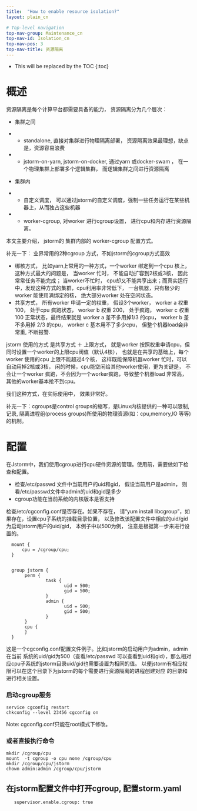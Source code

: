 ```yaml
---
title:  "How to enable resource isolation?"
layout: plain_cn

# Top-level navigation
top-nav-group: Maintenance_cn
top-nav-id: Isolation_cn
top-nav-pos: 3
top-nav-title: 资源隔离
---
```


* This will be replaced by the TOC
{:toc}

# 概述
资源隔离是每个计算平台都需要具备的能力， 资源隔离分为几个层次：

* 集群之间
-  * standalone, 直接对集群进行物理隔离部署， 资源隔离效果最理想，缺点是，资源容易浪费
-  * jstorm-on-yarn, jstorm-on-docker,  通过yarn 或docker-swam ， 在一个物理集群上部署多个逻辑集群， 而逻辑集群之间进行资源隔离
* 集群内
-  * 自定义调度， 可以通过jstorm的自定义调度，强制一些任务运行在某些机器上，从而独占这些机器
-  * worker-cgroup,  对worker 进行cgroup设置， 进行cpu和内存进行资源隔离。

本文主要介绍， jstorm的 集群内部的 worker-cgroup 配置方式。

补充一下： 业界常用的2种cgroup 方式，不如jstorm的cgroup方式高效

* 绑核方式， 比如yarn上常用的一种方式，一个worker 绑定到一个cpu 核上， 这种方式最大的问题是， 当worker 忙时， 不能自动扩容到2核或3核， 因此常常任务不能完成； 当worker不忙时， cpu却又不能共享出来；而真实运行中，发现这种方式的集群，cpu利用率非常低下， 一台机器，只有极少的worker 能使用满绑定的核， 绝大部分worker 处在空闲状态。
* 共享方式， 所有worker 申请一定的权重， 假设3个worker， worker a 权重100， 处于cpu 疯跑状态， worker b 权重 200， 处于疯跑， worker c 权重100 正常状态，最终结果就是 worker a 差不多用掉1/3 的cpu， worker b 差不多用掉 2/3 的cpu， worker c 基本用不了多少cpu， 但整个机器load会非常重, 不断报警.

jstorm 使用的方式 是共享方式 ＋  上限方式， 就是worker 按照权重申请cpu，但同时设置一个worker的上限cpu阀值（默认4核）， 也就是在共享的基础上，每个worker 使用的cpu 上限不能超过4个核， 这样既能保障机器worker 忙时，可以自动用掉2核或3核， 闲的时候，cpu能空闲给其他worker使用，更为关键是， 不会让一个worker 疯跑，不会因为一个worker疯跑，导致整个机器load 非常高，其他的worker基本抢不到cpu。

我们这种方式，在实际使用中， 效果非常好。 

补充一下：cgroups是control groups的缩写，是Linux内核提供的一种可以限制, 记录, 隔离进程组(process groups)所使用的物理资源(如：cpu,memory,IO 等等)的机制。


# 配置

在Jstorm中，我们使用cgroup进行cpu硬件资源的管理。使用前，需要做如下检查和配置。

*  检查/etc/passwd 文件中当前用户的uid和gid， 假设当前用户是admin， 则看/etc/passwd文件中admin的uid和gid是多少
*  cgroup功能在当前系统的内核版本是否支持

检查/etc/cgconfig.conf是否存在。如果不存在， 请“yum install libcgroup”，如果存在，设置cpu子系统的挂载目录位置，
以及修改该配置文件中相应的uid/gid为启动jstorm用户的uid/gid， 本例子中以500为例， 注意是根据第一步来进行设置的。
  
```
  mount {    
      cpu = /cgroup/cpu;
  }
  

  group jstorm {
       perm {
               task {
                      uid = 500;
                      gid = 500;
               }
               admin {
                      uid = 500;
                      gid = 500;
               }
       }
       cpu {
       }
  }
```

这是一个cgconfig.conf配置文件例子。比如jstorm的启动用户为admin，admin在当前
  系统的uid/gid为500（查看/etc/passwd 可以查看到uid和gid），那么相对应cpu子系统的jstorm目录uid/gid也需要设置为相同的值。
  以便jstorm有相应权限可以在这个目录下为jstorm的每个需要进行资源隔离的进程创建对应
  的目录和进行相关设置。



### 启动cgroup服务

```
service cgconfig restart
chkconfig --level 23456 cgconfig on
```

  Note: cgconfig.conf只能在root模式下修改。

### 或者直接执行命令

```
mkdir /cgroup/cpu
mount  -t cgroup -o cpu none /cgroup/cpu
mkdir /cgroup/cpu/jstorm
chown admin:admin /cgroup/cpu/jstorm
```


## 在jstorm配置文件中打开cgroup, 配置storm.yaml

```
   supervisor.enable.cgroup: true
```

